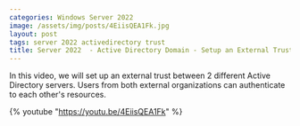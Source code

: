 ```yaml
---
categories: Windows Server 2022
image: /assets/img/posts/4EiisQEA1Fk.jpg
layout: post
tags: server 2022 activedirectory trust
title: Server 2022  - Active Directory Domain - Setup an External Trust
---
```


In this video, we will set up an external trust between 2 different Active Directory servers. Users from both external organizations can authenticate to each other's resources.

{% youtube "https://youtu.be/4EiisQEA1Fk" %}